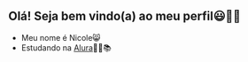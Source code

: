 ## Olá! Seja bem vindo(a) ao meu perfil😃🩷🩷

- Meu nome é Nicole😸
- Estudando na [Alura](https://www.alura.com.br)👩‍🎓📚
